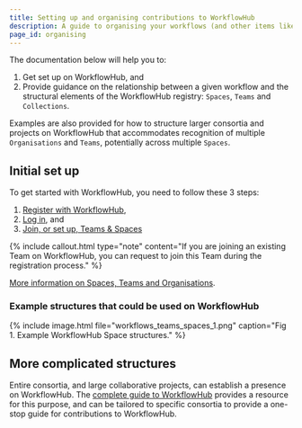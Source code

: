 ```yaml
---
title: Setting up and organising contributions to WorkflowHub
description: A guide to organising your workflows (and other items like documents, SOPs, publications) that you may want to add to WorkflowHub.
page_id: organising
---
```


The documentation below will help you to:

1. Get set up on WorkflowHub, and 
2. Provide guidance on the relationship between a given workflow and the structural elements of the WorkflowHub registry: `Spaces`, `Teams` and `Collections`.

Examples are also provided for how to structure larger consortia and projects on WorkflowHub that accommodates recognition of multiple `Organisations` and `Teams`, potentially across multiple `Spaces`.


## Initial set up

To get started with WorkflowHub, you need to follow these 3 steps:

1. [Register with WorkflowHub](https://workflowhub.eu/signup),
2. [Log in](https://workflowhub.eu/login), and
3. [Join, or set up, Teams & Spaces](docs/join-create-teams-spaces)

{% include callout.html type="note" content="If you are joining an existing Team on WorkflowHub, you can request to join this Team during the registration process." %}

[More information on Spaces, Teams and Organisations](https://about.workflowhub.eu/docs/space-team-organisation/).


### Example structures that could be used on WorkflowHub

{% include image.html file="workflows_teams_spaces_1.png" caption="Fig 1. Example WorkflowHub Space structures." %}


## More complicated structures

Entire consortia, and large collaborative projects, can establish a presence on WorkflowHub. The [complete guide to WorkflowHub](/docs/guide-to-using-workflowhub.md) provides a resource for this purpose, and can be tailored to specific consortia to provide a one-stop guide for contributions to WorkflowHub.